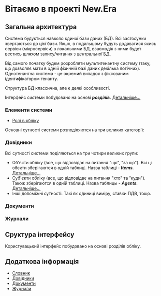 # Вітаємо в проекті New.Era

## Загальна архитектура

Система будується навколо єдиної бази даних (БД). Всі застосунки звертаються 
до цієї бази. Якшо, в подальшому будуть додаватися якись сервіси (мікросервіси) 
з локальними БД, взаємодія з ними будет вестись шляхом запису/читання з центральної БД.

Від самого початку будем розробляти мультитенантну систему (таку, що дозволяє мати в одній 
фізичній базі даних декілька логічних). Однотенантна система - це окремий випадок 
з фіксованим ідентифікатором тенанту.

Структура БД классична, але є деякі особливості.

Інтерфейс системи побудовано на основі ***розділів***. [Детальніше...](ui.md)


### Елементи системи
* [Ролі в обліку](Common/itemrole.md)

Основні сутності системи розподіляются на три великих категорії:

### Довідники

Всі сутності системи поділяються на три чотири великих групи:
* Об'єкти обліку (все, що відповідає на питання "що", "за що"). Всі ці обєкти зберігаются в 
одній таблиці. Назва таблиці - ***Items***.  [Детальніше...](Catalog/items.md)
* Суб'єкти обліку (все, що відповідає на питання "хто" та "куди"). Також зберігаются в 
одній таблиці. Назва таблицы - ***Agents***. [Детальніше...](Catalog/agents.md)
* Інші допоміжні сутності. Такі як одиниці виміру, ставки ПДВ, тощо.

### Документи

### Журнали

## Сруктура інтерфейсу
Користувацький інтерфейс побудовано на основі розділів обліку.

## Додаткова інформація

* [Словник](vocabulary.md)
* [Довідники](Catalog/index.md)
* [Документи](Document/index.md)
* [Журнали](Journal/index.md)

